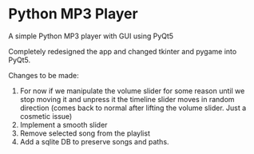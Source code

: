 # Python MP3 Player
 A simple Python MP3 player with GUI using PyQt5

Completely redesigned the app and changed tkinter and pygame into PyQt5.


Changes to be made:
1. For now if we manipulate the volume slider for some reason until we stop moving it and unpress it the timeline slider moves in random direction (comes back to normal after lifting the volume slider. Just a cosmetic issue)
2. Implement a smooth slider
3. Remove selected song from the playlist
4. Add a sqlite DB to preserve songs and paths.


